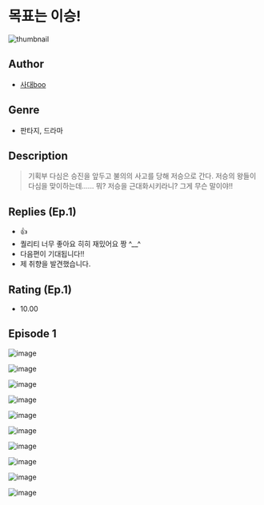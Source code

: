 # 목표는 이승!
![thumbnail](https://image-comic.pstatic.net/user_contents_data/challenge_comic/2023/05/25/366995/upload_3630800911554786406_480x623.jpeg)

## Author
- [사대boo](https://comic.naver.com/artistTitle?id=366995)

## Genre
- 판타지, 드라마

## Description
> 기획부 다심은 승진을 앞두고 불의의 사고를 당해 저승으로 간다. 저승의 왕들이 다심을 맞이하는데...... 뭐? 저승을 근대화시키라니? 그게 무슨 말이야!!

## Replies (Ep.1)
- 👍
- 퀄리티 너무 좋아요 히히 재밌어요 짱 ^__^
- 다음편이 기대됩니다!!
- 제 취향을 발견했습니다.

## Rating (Ep.1)
- 10.00

## Episode 1
![image](https://image-comic.pstatic.net/user_contents_data/challenge_comic/2023/05/25/366995/upload_3618754692155192164.jpeg)

![image](https://image-comic.pstatic.net/user_contents_data/challenge_comic/2023/05/25/366995/upload_3919311697531450468.jpeg)

![image](https://image-comic.pstatic.net/user_contents_data/challenge_comic/2023/05/25/366995/upload_7377519832577948001.jpeg)

![image](https://image-comic.pstatic.net/user_contents_data/challenge_comic/2023/05/25/366995/upload_7076059239992878689.jpeg)

![image](https://image-comic.pstatic.net/user_contents_data/challenge_comic/2023/05/25/366995/upload_4135537247646857523.jpeg)

![image](https://image-comic.pstatic.net/user_contents_data/challenge_comic/2023/05/25/366995/upload_4050818764246234726.jpeg)

![image](https://image-comic.pstatic.net/user_contents_data/challenge_comic/2023/05/25/366995/upload_4050481206405575481.jpeg)

![image](https://image-comic.pstatic.net/user_contents_data/challenge_comic/2023/05/25/366995/upload_7149575890272531556.jpeg)

![image](https://image-comic.pstatic.net/user_contents_data/challenge_comic/2023/05/25/366995/upload_7077465510361903459.jpeg)

![image](https://image-comic.pstatic.net/user_contents_data/challenge_comic/2023/05/25/366995/upload_7305746127324854373.jpeg)

